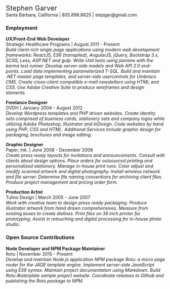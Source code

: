 <h2 style="font-weight: normal; letter-spacing: .5px; margin: 0;">Stephen Garver</h2>
Santa Barbara, California | 805.896.8625 | stepgar@gmail.com  

### Employment  
**UX/Front-End Web Developer**  
Strategic Healthcare Programs | August 2011 - Present  
_Build client-rich single page applications using modern web development frameworks: ReactJS, ES6 (transpiled), AngularJS, jQuery, Bootstrap 3.x, SCSS, Less, ASP.NET and gulp. Write Unit tests using jasmine with the karma test runner. Develop server-side models and Web API 2.0 end-points. Load data implementing parameterized T-SQL. Build and maintain .NET master page templates, and server-side usercontrols for Umbraco CMS. Create cross-client compatible e-mail newsletters using HTML and CSS. Use Adobe Creative Suite to produce wireframes and design elements._

**Freelance Designer**  
GVDH | January 2004 - August 2012  
_Develop Wordpress templates and PHP driven websites. Create identity sets comprised of business cards, stationery sets and company logos while utilizing Adobe Photoshop, Illustrator and InDesign. Code websites by hand using PHP, CSS and HTML. Additional Services include graphic design for packaging, brochures and image editing._

**Graphic Designer**  
Paper, Ink. | June 2008 - December 2008  
_Create press ready layouts for invitations and announcements. Consult with clients about design options. Place orders for outsourced printing and personalized stationery. Manage in-house print runs. Color adjust and modify scanned artwork and digital photography. Install wireless network and file server. Determine file naming conventions for archiving client files. Produce project management and pricing order form._

**Production Artist**  
Tulino Design | March 2005 - June 2007  
_Work with creative team to design press ready packaging. Produce illustrator artwork from hand drawn comprehensives. Measure from existing boxes to create dielines. Print files on 36 inch printer for prototyping. Assist in retouching and digital processing for in-house photo studio._

### Open Source Contributions  
**Node Developer and NPM Package Maintainer**  
Rotu | November 2015 - Present  
_Develop and maintain Node.js application NPM package Rotu: a micro page router for the JADE template engine. Implement server-side JavaScript using ES6 syntax. Maintain project documentation using Markdown. Build Rotu-Boilerplate sample project website. Coordinate releases to Github and publishing the Rotu package to NPM._ 
